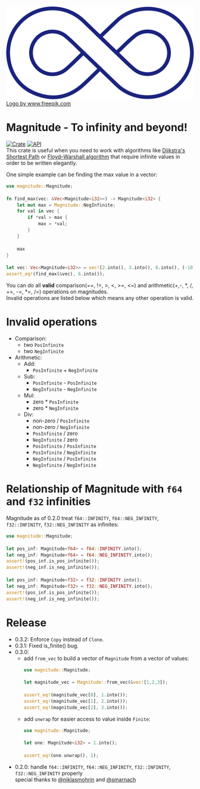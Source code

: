 
![](assets/Magnitude.png)
<a href="https://www.freepik.com/vectors/logo">Logo by www.freepik.com</a>

Magnitude - To infinity and beyond!
==========================================================
[![Crate](https://img.shields.io/crates/v/magnitude.svg)](https://crates.io/crates/magnitude)
[![API](https://docs.rs/magnitude/badge.svg)](https://docs.rs/magnitude) \
This crate is useful when you need to work with algorithms like
[Dijkstra's Shortest Path](https://en.wikipedia.org/wiki/Dijkstra%27s_algorithm#Pseudocode) or
[Floyd–Warshall algorithm](https://en.wikipedia.org/wiki/Floyd%E2%80%93Warshall_algorithm#Algorithm)
that require infinite values in order to be written elegantly.

 One simple example can be finding the max value in a vector:
 ```rust
 use magnitude::Magnitude;

 fn find_max(vec: &Vec<Magnitude<i32>>) -> Magnitude<i32> {
     let mut max = Magnitude::NegInfinite;
     for val in vec {
         if *val > max {
             max = *val;
         }
     }

     max
 }

 let vec: Vec<Magnitude<i32>> = vec![2.into(), 3.into(), 6.into(), (-10).into()];
 assert_eq!(find_max(&vec), 6.into());
 ````
 You can do all **valid** comparison(==, !=, >, <, >=, <=) and arithmetic(+,-, *, /, +=, -=, *=, /=) operations on magnitudes. \
 Invalid operations are listed below which means any other operation is valid.

 # Invalid operations
 * Comparison:
    - two `PosInfinite`
    - two `NegInfinite`
 * Arithmetic:
     - Add:
         - `PosInfinite` + `NegInfinite`
     - Sub:
         - `PosInfinite` - `PosInfinite`
         - `NegInfinite` - `NegInfinite`
     - Mul:
         - zero * `PosInfinite`
         - zero * `NegInfinite`
     - Div:
         - non-zero / `PosInfinite`
         - non-zero / `NegInfinite`
         - `PosInfinite` / zero
         - `NegInfinite` / zero
         - `PosInfinite` / `PosInfinite`
         - `PosInfinite` / `NegInfinite`
         - `NegInfinite` / `PosInfinite`
         - `NegInfinite` / `NegInfinite`

# Relationship of Magnitude with `f64` and `f32` infinities
Magnitude as of 0.2.0 treat `f64::INFINITY`, `f64::NEG_INFINITY`, `f32::INFINITY`, `f32::NEG_INFINITY` as infinites:
```rust
use magnitude::Magnitude;

let pos_inf: Magnitude<f64> = f64::INFINITY.into();
let neg_inf: Magnitude<f64> = f64::NEG_INFINITY.into();
assert!(pos_inf.is_pos_infinite());
assert!(neg_inf.is_neg_infinite());

let pos_inf: Magnitude<f32> = f32::INFINITY.into();
let neg_inf: Magnitude<f32> = f32::NEG_INFINITY.into();
assert!(pos_inf.is_pos_infinite());
assert!(neg_inf.is_neg_infinite());
```

# Release
* 0.3.2: Enforce `Copy` instead of `Clone`.
* 0.3.1: Fixed is_finite() bug.
* 0.3.0:
    * add `from_vec` to build a vector of `Magnitude` from a vector of values:
        ```rust
        use magnitude::Magnitude;

        let magnitude_vec = Magnitude::from_vec(&vec![1,2,3]);
        
        assert_eq!(magnitude_vec[0], 1.into());
        assert_eq!(magnitude_vec[1], 2.into());
        assert_eq!(magnitude_vec[2], 3.into());
        ```
    * add `unwrap` for easier access to value inside `Finite`:
        ```rust
        use magnitude::Magnitude;

        let one: Magnitude<i32> = 1.into();
        
        assert_eq!(one.unwrap(), 1);
        ```
* 0.2.0: handle `f64::INFINITY`, `f64::NEG_INFINITY`, `f32::INFINITY`, `f32::NEG_INFINITY` properly \
special thanks to [@niklasmohrin](https://github.com/niklasmohrin) and [@smarnach](https://github.com/smarnach)
